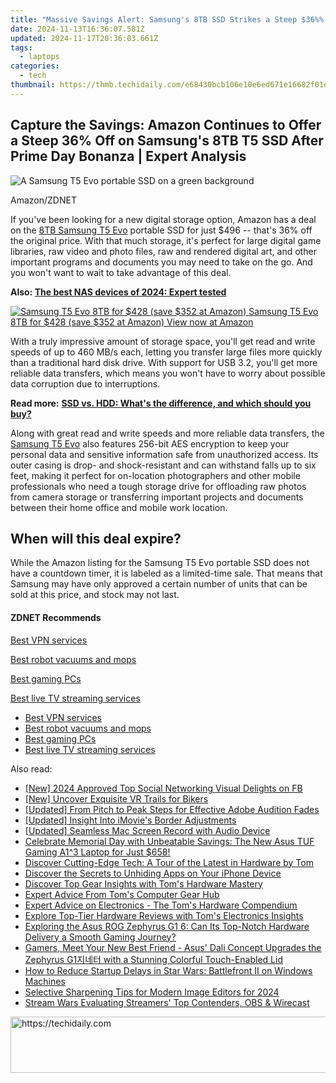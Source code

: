 ```yaml
---
title: "Massive Savings Alert: Samsung's 8TB SSD Strikes a Steep $36%% Off Deal at Amazon, Explored by Tech Gurus at ZDNET"
date: 2024-11-13T16:36:07.581Z
updated: 2024-11-17T20:36:03.661Z
tags:
  - laptops
categories:
  - tech
thumbnail: https://thmb.techidaily.com/e68430bcb106e10e6ed671e16682f01d022f0799c626556c343ddc595fa9cde5.jpg
---
```


## Capture the Savings: Amazon Continues to Offer a Steep 36% Off on Samsung's 8TB T5 SSD After Prime Day Bonanza | Expert Analysis

![A Samsung T5 Evo portable SSD on a green background](https://www.zdnet.com/a/img/resize/3cfa019d43ff4018159ea4e1d469a56fade052c6/2024/08/07/3a8cdb31-a8d7-4df6-9436-5c04f22c0ab5/samsung-evo-t5-2.jpg?auto=webp&width=1280)

Amazon/ZDNET

If you've been looking for a new digital storage option, Amazon has a deal on the [8TB Samsung T5 Evo](https://buy.geni.us/Proxy.ashx?TSID=368250&GR%5FURL=https%3A%2F%2Fwww.amazon.com%2FSAMSUNG-Portable-External-MU-PH8T0S-AM%2Fdp%2FB0CMDGGJTZ%3Fth%3D1%26tag%3Dzd-buy-button-20%26ascsubtag%3D%5F%5FCOM%5FCLICK%5FID%5F%5F%7Ca827103e-59c8-4e87-b075-9b7ec6fe5257%7Cdtp&dtb=1) portable SSD for just $496 -- that's 36% off the original price. With that much storage, it's perfect for large digital game libraries, raw video and photo files, raw and rendered digital art, and other important programs and documents you may need to take on the go. And you won't want to wait to take advantage of this deal. 

**Also: [The best NAS devices of 2024: Expert tested](https://www.zdnet.com/article/best-network-attached-storage/)**

[![Samsung T5 Evo 8TB for $428 (save $352 at Amazon)](https://www.zdnet.com/a/img/resize/3473f823b109f0473adedc27e6bdf9b0d7a980d0/2024/08/07/84eef3bd-259e-44a3-aa6e-6085deb82144/samsung-t5-evo-ssd.jpg?auto=webp&fit=crop&height=172.5&width=294) Samsung T5 Evo 8TB for $428 (save $352 at Amazon) View now at Amazon](https://buy.geni.us/Proxy.ashx?TSID=368250&GR%5FURL=https%3A%2F%2Fwww.amazon.com%2FSAMSUNG-Portable-External-MU-PH8T0S-AM%2Fdp%2FB0CMDGGJTZ%3Fth%3D1%26tag%3Dzd-buy-button-20%26ascsubtag%3D%5F%5FCOM%5FCLICK%5FID%5F%5F%7Ca827103e-59c8-4e87-b075-9b7ec6fe5257%7Cdtp&dtb=1)

With a truly impressive amount of storage space, you'll get read and write speeds of up to 460 MB/s each, letting you transfer large files more quickly than a traditional hard disk drive. With support for USB 3.2, you'll get more reliable data transfers, which means you won't have to worry about possible data corruption due to interruptions. 

**Read more:** **[SSD vs. HDD: What's the difference, and which should you buy?](https://www.zdnet.com/article/ssd-vs-hdd-whats-the-difference-and-which-should-you-buy/)** 

Along with great read and write speeds and more reliable data transfers, the [Samsung T5 Evo](https://buy.geni.us/Proxy.ashx?TSID=368250&GR%5FURL=https%3A%2F%2Fwww.amazon.com%2FSAMSUNG-Portable-External-MU-PH8T0S-AM%2Fdp%2FB0CMDGGJTZ%3Fth%3D1%26tag%3Dzd-buy-button-20%26ascsubtag%3D%5F%5FCOM%5FCLICK%5FID%5F%5F%7Ca827103e-59c8-4e87-b075-9b7ec6fe5257%7Cdtp&dtb=1) also features 256-bit AES encryption to keep your personal data and sensitive information safe from unauthorized access. Its outer casing is drop- and shock-resistant and can withstand falls up to six feet, making it perfect for on-location photographers and other mobile professionals who need a tough storage drive for offloading raw photos from camera storage or transferring important projects and documents between their home office and mobile work location. 

## When will this deal expire?

While the Amazon listing for the Samsung T5 Evo portable SSD does not have a countdown timer, it is labeled as a limited-time sale. That means that Samsung may have only approved a certain number of units that can be sold at this price, and stock may not last.

#### **ZDNET** Recommends

[Best VPN services](https://www.zdnet.com/article/best-vpn/ "Best VPN services")

[Best robot vacuums and mops](https://www.zdnet.com/article/best-robot-vacuum-mop/ "Best robot vacuums and mops")

[Best gaming PCs](https://www.zdnet.com/article/best-gaming-pc/ "Best gaming PCs")

[Best live TV streaming services](https://www.zdnet.com/article/best-live-tv-streaming-service/ "Best live TV streaming services")

* [Best VPN services](https://www.zdnet.com/article/best-vpn/ "Best VPN services")
* [Best robot vacuums and mops](https://www.zdnet.com/article/best-robot-vacuum-mop/ "Best robot vacuums and mops")
* [Best gaming PCs](https://www.zdnet.com/article/best-gaming-pc/ "Best gaming PCs")
* [Best live TV streaming services](https://www.zdnet.com/article/best-live-tv-streaming-service/ "Best live TV streaming services")

<ins class="adsbygoogle"
     style="display:block"
     data-ad-format="autorelaxed"
     data-ad-client="ca-pub-7571918770474297"
     data-ad-slot="1223367746"></ins>

<ins class="adsbygoogle"
     style="display:block"
     data-ad-client="ca-pub-7571918770474297"
     data-ad-slot="8358498916"
     data-ad-format="auto"
     data-full-width-responsive="true"></ins>

<span class="atpl-alsoreadstyle">Also read:</span>
<div><ul>
<li><a href="https://facebook-clips.techidaily.com/new-2024-approved-top-social-networking-visual-delights-on-fb/"><u>[New] 2024 Approved Top Social Networking Visual Delights on FB</u></a></li>
<li><a href="https://some-skills.techidaily.com/new-uncover-exquisite-vr-trails-for-bikers/"><u>[New] Uncover Exquisite VR Trails for Bikers</u></a></li>
<li><a href="https://fox-helps.techidaily.com/updated-from-pitch-to-peak-steps-for-effective-adobe-audition-fades/"><u>[Updated] From Pitch to Peak Steps for Effective Adobe Audition Fades</u></a></li>
<li><a href="https://article-helps.techidaily.com/updated-insight-into-imovies-border-adjustments/"><u>[Updated] Insight Into iMovie's Border Adjustments</u></a></li>
<li><a href="https://screen-capture.techidaily.com/updated-seamless-mac-screen-record-with-audio-device/"><u>[Updated] Seamless Mac Screen Record with Audio Device</u></a></li>
<li><a href="https://hardware-reviews.techidaily.com/celebrate-memorial-day-with-unbeatable-savings-the-new-asus-tuf-gaming-a13-laptop-for-just-658/"><u>Celebrate Memorial Day with Unbeatable Savings: The New Asus TUF Gaming A1^3 Laptop for Just $658!</u></a></li>
<li><a href="https://hardware-reviews.techidaily.com/discover-cutting-edge-tech-a-tour-of-the-latest-in-hardware-by-tom/"><u>Discover Cutting-Edge Tech: A Tour of the Latest in Hardware by Tom</u></a></li>
<li><a href="https://technical-tips.techidaily.com/discover-the-secrets-to-unhiding-apps-on-your-iphone-device/"><u>Discover the Secrets to Unhiding Apps on Your iPhone Device</u></a></li>
<li><a href="https://hardware-reviews.techidaily.com/discover-top-gear-insights-with-toms-hardware-mastery/"><u>Discover Top Gear Insights with Tom's Hardware Mastery</u></a></li>
<li><a href="https://hardware-reviews.techidaily.com/expert-advice-from-toms-computer-gear-hub/"><u>Expert Advice From Tom's Computer Gear Hub</u></a></li>
<li><a href="https://hardware-reviews.techidaily.com/expert-advice-on-electronics-the-toms-hardware-compendium/"><u>Expert Advice on Electronics - The Tom's Hardware Compendium</u></a></li>
<li><a href="https://hardware-reviews.techidaily.com/explore-top-tier-hardware-reviews-with-toms-electronics-insights/"><u>Explore Top-Tier Hardware Reviews with Tom's Electronics Insights</u></a></li>
<li><a href="https://hardware-reviews.techidaily.com/exploring-the-asus-rog-zephyrus-g1-6-can-its-top-notch-hardware-delivery-a-smooth-gaming-journey/"><u>Exploring the Asus ROG Zephyrus G1 6: Can Its Top-Notch Hardware Delivery a Smooth Gaming Journey?</u></a></li>
<li><a href="https://hardware-reviews.techidaily.com/gamers-meet-your-new-best-friend-asus-dali-concept-upgrades-the-zephyrus-g1-with-a-stunning-colorful-touch-enabled-lid/"><u>Gamers, Meet Your New Best Friend - Asus' Dali Concept Upgrades the Zephyrus G1지네터 with a Stunning Colorful Touch-Enabled Lid</u></a></li>
<li><a href="https://win-answers.techidaily.com/how-to-reduce-startup-delays-in-star-wars-battlefront-ii-on-windows-machines/"><u>How to Reduce Startup Delays in Star Wars: Battlefront II on Windows Machines</u></a></li>
<li><a href="https://extra-guidance.techidaily.com/selective-sharpening-tips-for-modern-image-editors-for-2024/"><u>Selective Sharpening Tips for Modern Image Editors for 2024</u></a></li>
<li><a href="https://extra-resources.techidaily.com/stream-wars-evaluating-streamers-top-contenders-obs-and-wirecast/"><u>Stream Wars Evaluating Streamers' Top Contenders, OBS & Wirecast</u></a></li>
</ul></div>

<!-- affiliate ads begin -->
<a href="https://aligracehair.sjv.io/c/5597632/1896546/19272" target="_top" id="1896546">
  <img src="//a.impactradius-go.com/display-ad/19272-1896546" border="0" alt="https://techidaily.com" width="728" height="90"/>
</a>
<img height="0" width="0" src="https://aligracehair.sjv.io/i/5597632/1896546/19272" style="position:absolute;visibility:hidden;" border="0" />
<!-- affiliate ads end -->

